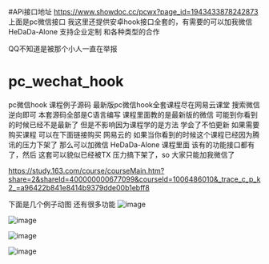 #APi接口地址
https://www.showdoc.cc/pcwx?page_id=1943433878242873
上面是pc微信接口
我这里还提供安卓hook接口全套的，有需要的可以加我微信 HeDaDa-Alone  支持企业定制 和各种类型的合作 

QQ不知道是被那个小人一直在举报

# pc_wechat_hook
pc微信hook 课程例子源码 最新版pc微信hook全套课程尽在网易云课堂 搜索微信逆向即可
本套源码全部是C语言编写 课程里面教的是最新版的微信 可能到你看到的时候已经不是最新了 但是不影响因为课程学的是方法 学会了不怕更新
如果需要购买课程 可以在下面链接购买 网易云的 如果当你看到的时候这个课程已经因为腾讯的压力下架了 那么可以加微信 HeDaDa-Alone
课程里面 该有的功能接口都有了，然后 这套可以貌似已经被TX 压力搞下架了，so 大家只能加我微信了

https://study.163.com/course/courseMain.htm?share=2&shareId=400000000677099&courseId=1006486010&_trace_c_p_k2_=a96422b841e8414b9379dde00b1ebff8

下面是几个例子动图 还有很多功能 
![image](https://github.com/hedada-hc/pc_wechat_hook/blob/master/%E9%83%A8%E5%88%86%E6%95%88%E6%9E%9C%E5%9B%BE4.png)

![image](https://github.com/hedada-hc/pc_wechat_hook/blob/master/%E9%83%A8%E5%88%86%E6%95%88%E6%9E%9C%E5%9B%BE1.gif)
 
![image](https://github.com/hedada-hc/pc_wechat_hook/blob/master/%E9%83%A8%E5%88%86%E6%95%88%E6%9E%9C%E5%9B%BE2.gif)
  
![image](https://github.com/hedada-hc/pc_wechat_hook/blob/master/%E9%83%A8%E5%88%86%E6%95%88%E6%9E%9C%E5%9B%BE3.gif)
